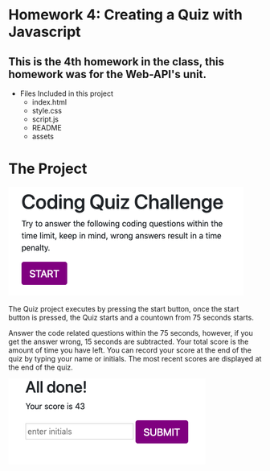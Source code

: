 # Homework 4: Creating a Quiz with Javascript

This is the 4th homework in the class, this homework was for the Web-API's unit. 
--
* Files Included in this project
    * index.html
    * style.css
    * script.js
    * README 
    * assets

# The Project

![code quiz image](/Assets/quiz1.png)

The Quiz project executes by pressing the start button, once the start button is pressed, the Quiz starts and a countown from 75 seconds starts.

Answer the code related questions within the 75 seconds, however, if you get the answer wrong, 15 seconds are subtracted.  Your total score is the amount of time you have left.   You can record your score at the end of the quiz by typing your name or initials.  The most recent scores are displayed at the end of the quiz. 

![code quiz image](/Assets/quiz2.png)
